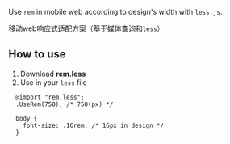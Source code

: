 Use `rem` in mobile web according to design's width with `less.js`.

移动web响应式适配方案（基于媒体查询和`less`）

## How to use

1. Download **rem.less**
2. Use in your `less` file

```less
  @import "rem.less";
  .UseRem(750); /* 750(px) */
  
  body {
    font-size: .16rem; /* 16px in design */
  }
```
